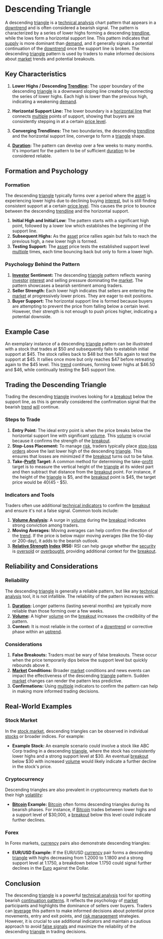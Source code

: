 # Descending Triangle

A descending [triangle](../t/triangle.md) is a [technical analysis](../t/technical_analysis.md) chart pattern that appears in a [downtrend](../d/downtrend.md) and is often considered a bearish signal. The pattern is characterized by a series of lower highs forming a descending [trendline](../t/trendline.md), while the lows form a horizontal support line. This pattern indicates that [supply](../s/supply.md) is more dominant than [demand](../d/demand.md), and it generally signals a potential continuation of the [downtrend](../d/downtrend.md) once the support line is broken. The descending [triangle](../t/triangle.md) pattern is used by traders to make informed decisions about [market](../m/market.md) trends and potential breakouts.

## Key Characteristics

1. **Lower Highs / Descending [Trendline](../t/trendline.md):** The upper boundary of the descending [triangle](../t/triangle.md) is a downward sloping line created by connecting the series of lower highs. Each high is lower than the previous high, indicating a weakening [demand](../d/demand.md).

2. **Horizontal Support Line:** The lower boundary is a [horizontal line](../h/horizontal_line.md) that connects [multiple](../m/multiple.md) points of support, showing that buyers are consistently stepping in at a certain [price level](../p/price_level.md).

3. **Converging Trendlines:** The two boundaries, the descending [trendline](../t/trendline.md) and the horizontal support line, converge to form a [triangle](../t/triangle.md) shape.

4. **[Duration](../d/duration.md):** The pattern can develop over a few weeks to many months. It's important for the pattern to be of sufficient [duration](../d/duration.md) to be considered reliable.

## Formation and Psychology

### Formation

The descending [triangle](../t/triangle.md) typically forms over a period where the [asset](../a/asset.md) is experiencing lower highs due to declining buying [interest](../i/interest.md), but is still finding consistent support at a certain [price level](../p/price_level.md). This causes the price to bounce between the descending [trendline](../t/trendline.md) and the horizontal support.

1. **Initial High and Initial Low:** The pattern starts with a significant high point, followed by a lower low which establishes the beginning of the support line.
2. **Subsequent Highs:** As the [asset](../a/asset.md) price rallies again but fails to reach the previous high, a new lower high is formed.
3. **Testing Support:** The [asset](../a/asset.md) price tests the established support level [multiple](../m/multiple.md) times, each time bouncing back but only to form a lower high.

### Psychology Behind the Pattern

1. **[Investor](../i/investor.md) Sentiment:** The descending [triangle](../t/triangle.md) pattern reflects waning [investor](../i/investor.md) [interest](../i/interest.md) and selling pressure dominating the [market](../m/market.md). The pattern showcases a bearish sentiment among traders.
2. **Seller Strength:** Each lower high indicates that sellers are entering the [market](../m/market.md) at progressively lower prices. They are eager to exit positions.
3. **Buyer Support:** The horizontal support line is formed because buyers are attempting to prevent the price from falling below a certain level. However, their strength is not enough to push prices higher, indicating a potential downside.

## Example Case

An exemplary instance of a descending [triangle](../t/triangle.md) pattern can be illustrated with a stock that trades at $50 and subsequently falls to establish initial support at $45. The stock rallies back to $48 but then falls again to test the support at $45. It rallies once more but only reaches $47 before retreating again to the $45 level. This [trend](../t/trend.md) continues, forming lower highs at $46.50 and $46, while continually testing the $45 support line.

## Trading the Descending Triangle

Trading the descending [triangle](../t/triangle.md) involves looking for a [breakout](../b/breakout.md) below the support line, as this is generally considered the confirmation signal that the bearish [trend](../t/trend.md) [will](../w/will.md) continue.

### Steps to Trade

1. **Entry Point:** The ideal entry point is when the price breaks below the horizontal support line with significant [volume](../v/volume.md). This [volume](../v/volume.md) is crucial because it confirms the strength of the [breakout](../b/breakout.md).
2. **Stop-Loss Placement:** To manage [risk](../r/risk.md), traders typically place [stop-loss orders](../s/stop-loss_orders.md) above the last lower high of the descending [triangle](../t/triangle.md). This ensures that losses are minimized if the [breakout](../b/breakout.md) turns out to be false.
3. **Take-[Profit](../p/profit.md) Target:** A common method for determining the take-[profit](../p/profit.md) target is to measure the vertical height of the [triangle](../t/triangle.md) at its widest part and then subtract that distance from the [breakout](../b/breakout.md) point. For instance, if the height of the [triangle](../t/triangle.md) is $5, and the [breakout](../b/breakout.md) point is $45, the target price would be $40 ($45 - $5).

### Indicators and Tools

Traders often use additional [technical indicators](../t/technical_indicator.md) to confirm the [breakout](../b/breakout.md) and ensure it's not a false signal. Common tools include:

1. **[Volume Analysis](../v/volume_analysis.md):** A surge in [volume](../v/volume.md) during the [breakout](../b/breakout.md) indicates strong conviction among traders.
2. **Moving Averages:** Moving averages can help confirm the direction of the [trend](../t/trend.md). If the price is below major moving averages (like the 50-day or 200-day), it adds to the bearish outlook.
3. **[Relative Strength](../r/relative_strength.md) [Index](../i/index_instrument.md) (RSI):** RSI can help gauge whether the [security](../s/security.md) is [oversold](../o/oversold.md) or [overbought](../o/overbought.md), providing additional context for the [breakout](../b/breakout.md).

## Reliability and Considerations

### Reliability

The descending [triangle](../t/triangle.md) is generally a reliable pattern, but like any [technical analysis](../t/technical_analysis.md) tool, it is not infallible. The reliability of the pattern increases with:

1. **[Duration](../d/duration.md):** Longer patterns (lasting several months) are typically more reliable than those forming over a few weeks.
2. **[Volume](../v/volume.md):** A higher [volume](../v/volume.md) on the [breakout](../b/breakout.md) increases the credibility of the pattern.
3. **Context:** It is most reliable in the context of a [downtrend](../d/downtrend.md) or corrective phase within an [uptrend](../u/uptrend.md).

### Considerations

1. **False Breakouts:** Traders must be wary of false breakouts. These occur when the price temporarily dips below the support level but quickly rebounds above it.
2. **[Market](../m/market.md) Conditions:** Broader [market](../m/market.md) conditions and news events can impact the effectiveness of the descending [triangle](../t/triangle.md) pattern. Sudden [market](../m/market.md) changes can render the pattern less predictive.
3. **Confirmations:** Using [multiple](../m/multiple.md) indicators to confirm the pattern can help in making more informed trading decisions.

## Real-World Examples

### Stock Market

In the [stock market](../s/stock_market.md), descending triangles can be observed in individual [stocks](../s/stock.md) or broader indices. For example:

- **Example Stock:** An example scenario could involve a stock like ABC Corp trading in a descending [triangle](../t/triangle.md), where the stock has consistently lower highs and a strong support level at $30. An eventual [breakout](../b/breakout.md) below $30 with increased [volume](../v/volume.md) would likely indicate a further decline in the stock's price.

### Cryptocurrency

Descending triangles are also prevalent in cryptocurrency markets due to their high [volatility](../v/volatility.md):

- **[Bitcoin](../b/bitcoin.md) Example:** [Bitcoin](../b/bitcoin.md) often forms descending triangles during its bearish phases. For instance, if [Bitcoin](../b/bitcoin.md) trades between lower highs and a support level of $30,000, a [breakout](../b/breakout.md) below this level could indicate further declines.

### Forex

In Forex markets, [currency](../c/currency.md) pairs also demonstrate descending triangles:

- **EUR/USD Example:** If the EUR/USD [currency](../c/currency.md) pair forms a descending [triangle](../t/triangle.md) with highs decreasing from 1.2000 to 1.1800 and a strong support level at 1.1750, a breakdown below 1.1750 could signal further declines in the [Euro](../e/euro.md) against the Dollar.

## Conclusion

The descending [triangle](../t/triangle.md) is a powerful [technical analysis](../t/technical_analysis.md) tool for spotting bearish [continuation patterns](../c/continuation_patterns.md). It reflects the psychology of [market](../m/market.md) participants and highlights the dominance of sellers over buyers. Traders can [leverage](../l/leverage.md) this pattern to make informed decisions about potential price movements, entry and exit points, and [risk management](../r/risk_management.md) strategies. However, it is crucial to use additional indicators and maintain a cautious approach to avoid [false signals](../f/false_signals_in_trading.md) and maximize the reliability of the descending [triangle](../t/triangle.md) in trading decisions.